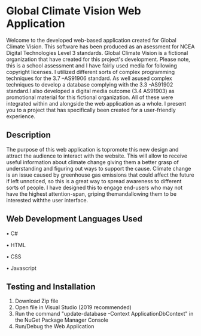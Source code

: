 # Global Climate Vision Web Application
Welcome to the developed web-based application created for Global Climate Vision. This software has been produced as an asessment for NCEA Digital Technologies Level 3 standards. Global Climate Vision is a fictional organization that have created for this project's development. Please note, this is a school assessment and I have fairly used media for following copyright licenses. I utilized different sorts of complex programming techniques for the 3.7 –AS91906 standard. As well asused complex techniques to develop a database complying with the 3.3 -AS91902 standard.I also developed a digital media outcome (3.4 AS91903) as promotional material for this fictional organization. All of these were integrated within and alongside the web application as a whole. I present you to a project that has specifically been created for a user-friendly experience.

## Description
The purpose of this web application is topromote this new design and attract the audience to interact with the website. This will allow to receive useful information about climate change giving them a better grasp of understanding and figuring out ways to support the cause. Climate change is an issue caused by greenhouse gas emissions that could affect the future if left unnoticed, so this is a great way to spread awareness to different sorts of people. I have designed this to engage end-users who may not have the highest attention-span, griping themandallowing them to be interested withthe user interface.

## Web Development Languages Used
• C#

• HTML

• CSS

• Javascript

## Testing and Installation
1. Download Zip file
2. Open file in Visual Studio (2019 recommended)
3. Run the command "update-database -Context ApplicationDbContext" in the NuGet Package Manager Console
4. Run/Debug the Web Application
